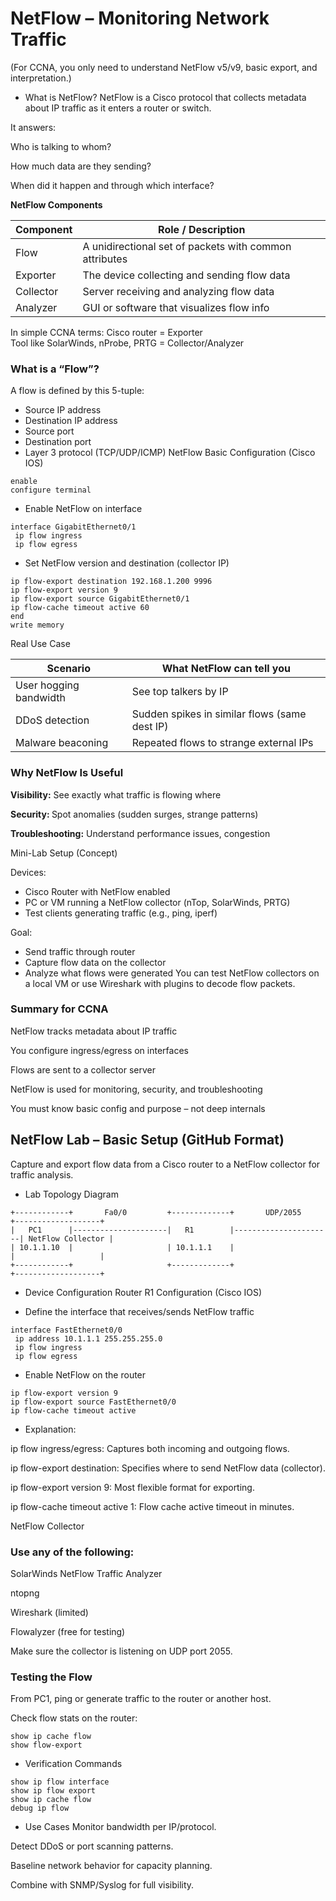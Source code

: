 # NetFlow – Monitoring Network Traffic 
 (For CCNA, you only need to understand NetFlow v5/v9, basic export, and interpretation.)
 + What is NetFlow?
NetFlow is a Cisco protocol that collects metadata about IP traffic as it enters a router or switch.

It answers:

 Who is talking to whom?

 How much data are they sending?

 When did it happen and through which interface?

 <b>NetFlow Components</b>

| Component        | Role / Description                                     |
|------------------|--------------------------------------------------------|
| Flow             | A unidirectional set of packets with common attributes |
| Exporter         | The device collecting and sending flow data            |
| Collector        | Server receiving and analyzing flow data               |
| Analyzer         | GUI or software that visualizes flow info              |

In simple CCNA terms:
Cisco router = Exporter\
Tool like SolarWinds, nProbe, PRTG = Collector/Analyzer

### What is a “Flow”?
A flow is defined by this 5-tuple:


- Source IP address
- Destination IP address
- Source port
- Destination port
- Layer 3 protocol
(TCP/UDP/ICMP)
 NetFlow Basic Configuration (Cisco IOS)
```
enable
configure terminal
```
+ Enable NetFlow on interface
```
interface GigabitEthernet0/1
 ip flow ingress
 ip flow egress
```
+ Set NetFlow version and destination (collector IP)
```
ip flow-export destination 192.168.1.200 9996
ip flow-export version 9
ip flow-export source GigabitEthernet0/1
ip flow-cache timeout active 60
end
write memory
```


 Real Use Case

| Scenario                | What NetFlow can tell you                        |
|-------------------------|--------------------------------------------------|
| User hogging bandwidth | See top talkers by IP                            |
| DDoS detection          | Sudden spikes in similar flows (same dest IP)   |
| Malware beaconing       | Repeated flows to strange external IPs          |

### Why NetFlow Is Useful
<b>Visibility:</b> See exactly what traffic is flowing where

<b>Security: </b>Spot anomalies (sudden surges, strange patterns)

<b>Troubleshooting:</b> Understand performance issues, congestion

 Mini-Lab Setup (Concept)

Devices:
- Cisco Router with NetFlow enabled
- PC or VM running a NetFlow collector (nTop, SolarWinds, PRTG)
- Test clients generating traffic (e.g., ping, iperf)

Goal:
- Send traffic through router
- Capture flow data on the collector
- Analyze what flows were generated
You can test NetFlow collectors on a local VM or use Wireshark with plugins to decode flow packets.

### Summary for CCNA
NetFlow tracks metadata about IP traffic

You configure ingress/egress on interfaces

Flows are sent to a collector server

NetFlow is used for monitoring, security, and troubleshooting

You must know basic config and purpose – not deep internals

 ## NetFlow Lab – Basic Setup (GitHub Format)

Capture and export flow data from a Cisco router to a NetFlow collector for traffic analysis.

 + Lab Topology Diagram
```
+------------+       Fa0/0         +-------------+       UDP/2055       +-------------------+
|   PC1      |---------------------|   R1        |----------------------| NetFlow Collector |
| 10.1.1.10  |                     | 10.1.1.1    |                      |                   |
+------------+                     +-------------+                      +-------------------+
```
+ Device Configuration
Router R1 Configuration (Cisco IOS)

+  Define the interface that receives/sends NetFlow traffic
```
interface FastEthernet0/0
 ip address 10.1.1.1 255.255.255.0
 ip flow ingress
 ip flow egress
```

+  Enable NetFlow on the router
```ip flow-export destination 10.1.1.100 2055
ip flow-export version 9
ip flow-export source FastEthernet0/0
ip flow-cache timeout active 
```
+ Explanation:

ip flow ingress/egress: Captures both incoming and outgoing flows.

ip flow-export destination: Specifies where to send NetFlow data (collector).

ip flow-export version 9: Most flexible format for exporting.

ip flow-cache timeout active 1: Flow cache active timeout in minutes.

 NetFlow Collector
 
### Use any of the following:

SolarWinds NetFlow Traffic Analyzer

ntopng

Wireshark (limited)

Flowalyzer (free for testing)

Make sure the collector is listening on UDP port 2055.

### Testing the Flow
From PC1, ping or generate traffic to the router or another host.

Check flow stats on the router:

```
show ip cache flow
show flow-export
```
+ Verification Commands
```
show ip flow interface
show ip flow export
show ip cache flow
debug ip flow
```
+ Use Cases
Monitor bandwidth per IP/protocol.

Detect DDoS or port scanning patterns.

Baseline network behavior for capacity planning.

Combine with SNMP/Syslog for full visibility.

